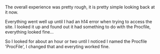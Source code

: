 The overall experience was pretty rough, it is pretty simple looking back at it now.

Everything went well up until I had an h14 error when trying to access the site.
I looked it up and found out it had something to do with the Procfile, everything looked fine...

So I looked for about an hour or two until I noticed I named the Procfile 'ProcFile', 
I changed that and everyting worked fine.
